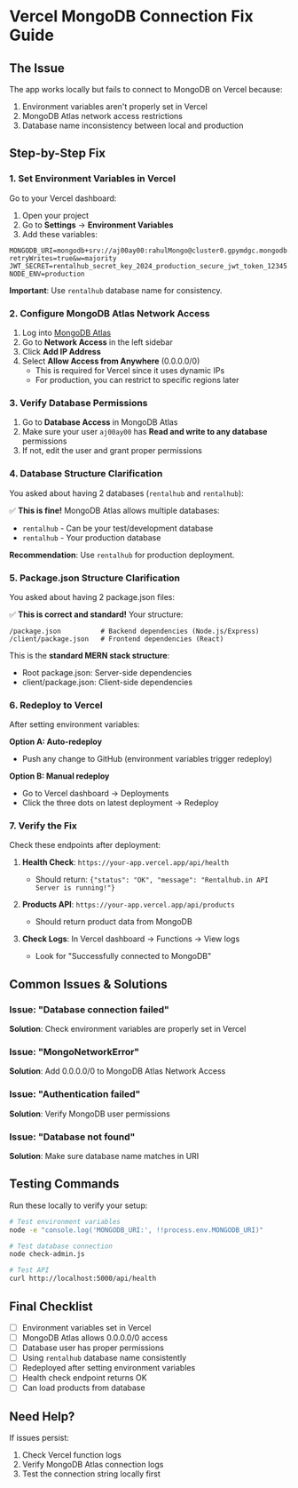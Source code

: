 # Vercel MongoDB Connection Fix Guide

## The Issue
The app works locally but fails to connect to MongoDB on Vercel because:
1. Environment variables aren't properly set in Vercel
2. MongoDB Atlas network access restrictions
3. Database name inconsistency between local and production

## Step-by-Step Fix

### 1. Set Environment Variables in Vercel

Go to your Vercel dashboard:
1. Open your project
2. Go to **Settings** → **Environment Variables**
3. Add these variables:

```
MONGODB_URI=mongodb+srv://aj00ay00:rahulMongo@cluster0.gpymdgc.mongodb.net/rentalhub?retryWrites=true&w=majority
JWT_SECRET=rentalhub_secret_key_2024_production_secure_jwt_token_12345
NODE_ENV=production
```

**Important**: Use `rentalhub` database name for consistency.

### 2. Configure MongoDB Atlas Network Access

1. Log into [MongoDB Atlas](https://cloud.mongodb.com)
2. Go to **Network Access** in the left sidebar
3. Click **Add IP Address**
4. Select **Allow Access from Anywhere** (0.0.0.0/0)
   - This is required for Vercel since it uses dynamic IPs
   - For production, you can restrict to specific regions later

### 3. Verify Database Permissions

1. Go to **Database Access** in MongoDB Atlas
2. Make sure your user `aj00ay00` has **Read and write to any database** permissions
3. If not, edit the user and grant proper permissions

### 4. Database Structure Clarification

You asked about having 2 databases (`rentalhub` and `rentalhub`):

✅ **This is fine!** MongoDB Atlas allows multiple databases:
- `rentalhub` - Can be your test/development database
- `rentalhub` - Your production database

**Recommendation**: Use `rentalhub` for production deployment.

### 5. Package.json Structure Clarification

You asked about having 2 package.json files:

✅ **This is correct and standard!** Your structure:
```
/package.json          # Backend dependencies (Node.js/Express)
/client/package.json   # Frontend dependencies (React)
```

This is the **standard MERN stack structure**:
- Root package.json: Server-side dependencies
- client/package.json: Client-side dependencies

### 6. Redeploy to Vercel

After setting environment variables:

**Option A: Auto-redeploy**
- Push any change to GitHub (environment variables trigger redeploy)

**Option B: Manual redeploy**
- Go to Vercel dashboard → Deployments
- Click the three dots on latest deployment → Redeploy

### 7. Verify the Fix

Check these endpoints after deployment:

1. **Health Check**: `https://your-app.vercel.app/api/health`
   - Should return: `{"status": "OK", "message": "Rentalhub.in API Server is running!"}`

2. **Products API**: `https://your-app.vercel.app/api/products`
   - Should return product data from MongoDB

3. **Check Logs**: In Vercel dashboard → Functions → View logs
   - Look for "Successfully connected to MongoDB"

## Common Issues & Solutions

### Issue: "Database connection failed"
**Solution**: Check environment variables are properly set in Vercel

### Issue: "MongoNetworkError"
**Solution**: Add 0.0.0.0/0 to MongoDB Atlas Network Access

### Issue: "Authentication failed"
**Solution**: Verify MongoDB user permissions

### Issue: "Database not found"
**Solution**: Make sure database name matches in URI

## Testing Commands

Run these locally to verify your setup:

```bash
# Test environment variables
node -e "console.log('MONGODB_URI:', !!process.env.MONGODB_URI)"

# Test database connection
node check-admin.js

# Test API
curl http://localhost:5000/api/health
```

## Final Checklist

- [ ] Environment variables set in Vercel
- [ ] MongoDB Atlas allows 0.0.0.0/0 access
- [ ] Database user has proper permissions
- [ ] Using `rentalhub` database name consistently
- [ ] Redeployed after setting environment variables
- [ ] Health check endpoint returns OK
- [ ] Can load products from database

## Need Help?

If issues persist:
1. Check Vercel function logs
2. Verify MongoDB Atlas connection logs
3. Test the connection string locally first
